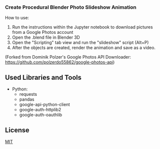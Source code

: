 ### Create Procedural Blender Photo Slideshow Animation 

How to use:
1. Run the instructions within the Jupyter notebook to download pictures from a Google Photos account
2. Open the .blend file in Blender 3D
3. Open the "Scripting" tab view and run the "slideshow" script (Alt+P)
4. After the objects are created, render the animation and save as a video.

(Forked from Dominik Polzer's Google Photos API Downloader: https://github.com/polzerdo55862/google-photos-api)

## Used Libraries and Tools

* Python: 
  * requests
  * pandas
  * google-api-python-client
  * google-auth-httplib2
  * google-auth-oauthlib

## License
[MIT](https://choosealicense.com/licenses/mit/)
